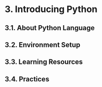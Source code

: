 # 3. Introducing Python

## 3.1. About Python Language

## 3.2. Environment Setup

## 3.3. Learning Resources

## 3.4. Practices
